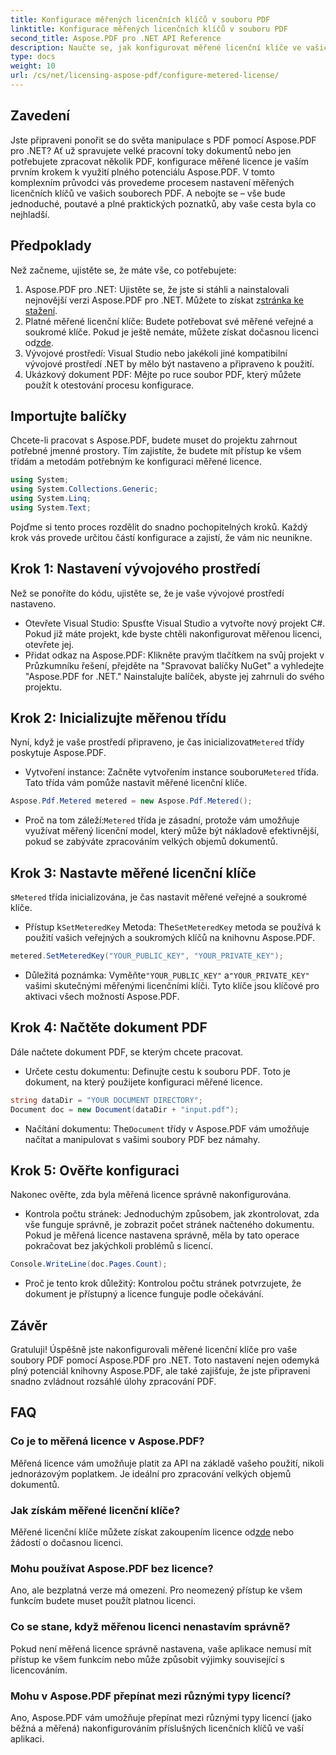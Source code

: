 ```yaml
---
title: Konfigurace měřených licenčních klíčů v souboru PDF
linktitle: Konfigurace měřených licenčních klíčů v souboru PDF
second_title: Aspose.PDF pro .NET API Reference
description: Naučte se, jak konfigurovat měřené licenční klíče ve vašich souborech PDF pomocí Aspose.PDF for .NET, pomocí tohoto komplexního průvodce krok za krokem.
type: docs
weight: 10
url: /cs/net/licensing-aspose-pdf/configure-metered-license/
---
```

## Zavedení

Jste připraveni ponořit se do světa manipulace s PDF pomocí Aspose.PDF pro .NET? Ať už spravujete velké pracovní toky dokumentů nebo jen potřebujete zpracovat několik PDF, konfigurace měřené licence je vaším prvním krokem k využití plného potenciálu Aspose.PDF. V tomto komplexním průvodci vás provedeme procesem nastavení měřených licenčních klíčů ve vašich souborech PDF. A nebojte se – vše bude jednoduché, poutavé a plné praktických poznatků, aby vaše cesta byla co nejhladší.

## Předpoklady

Než začneme, ujistěte se, že máte vše, co potřebujete:

1.  Aspose.PDF pro .NET: Ujistěte se, že jste si stáhli a nainstalovali nejnovější verzi Aspose.PDF pro .NET. Můžete to získat z[stránka ke stažení](https://releases.aspose.com/pdf/net/).
2.  Platné měřené licenční klíče: Budete potřebovat své měřené veřejné a soukromé klíče. Pokud je ještě nemáte, můžete získat dočasnou licenci od[zde](https://purchase.aspose.com/temporary-license/).
3. Vývojové prostředí: Visual Studio nebo jakékoli jiné kompatibilní vývojové prostředí .NET by mělo být nastaveno a připraveno k použití.
4. Ukázkový dokument PDF: Mějte po ruce soubor PDF, který můžete použít k otestování procesu konfigurace.

## Importujte balíčky

Chcete-li pracovat s Aspose.PDF, budete muset do projektu zahrnout potřebné jmenné prostory. Tím zajistíte, že budete mít přístup ke všem třídám a metodám potřebným ke konfiguraci měřené licence.

```csharp
using System;
using System.Collections.Generic;
using System.Linq;
using System.Text;
```

Pojďme si tento proces rozdělit do snadno pochopitelných kroků. Každý krok vás provede určitou částí konfigurace a zajistí, že vám nic neunikne.

## Krok 1: Nastavení vývojového prostředí

Než se ponoříte do kódu, ujistěte se, že je vaše vývojové prostředí nastaveno.

- Otevřete Visual Studio: Spusťte Visual Studio a vytvořte nový projekt C#. Pokud již máte projekt, kde byste chtěli nakonfigurovat měřenou licenci, otevřete jej.
- Přidat odkaz na Aspose.PDF: Klikněte pravým tlačítkem na svůj projekt v Průzkumníku řešení, přejděte na "Spravovat balíčky NuGet" a vyhledejte "Aspose.PDF for .NET." Nainstalujte balíček, abyste jej zahrnuli do svého projektu.

## Krok 2: Inicializujte měřenou třídu

 Nyní, když je vaše prostředí připraveno, je čas inicializovat`Metered` třídy poskytuje Aspose.PDF.

-  Vytvoření instance: Začněte vytvořením instance souboru`Metered` třída. Tato třída vám pomůže nastavit měřené licenční klíče.

```csharp
Aspose.Pdf.Metered metered = new Aspose.Pdf.Metered();
```

-  Proč na tom záleží:`Metered` třída je zásadní, protože vám umožňuje využívat měřený licenční model, který může být nákladově efektivnější, pokud se zabýváte zpracováním velkých objemů dokumentů.

## Krok 3: Nastavte měřené licenční klíče

 s`Metered` třída inicializována, je čas nastavit měřené veřejné a soukromé klíče.

-  Přístup k`SetMeteredKey` Metoda: The`SetMeteredKey` metoda se používá k použití vašich veřejných a soukromých klíčů na knihovnu Aspose.PDF.

```csharp
metered.SetMeteredKey("YOUR_PUBLIC_KEY", "YOUR_PRIVATE_KEY");
```

-  Důležitá poznámka: Vyměňte`"YOUR_PUBLIC_KEY"` a`"YOUR_PRIVATE_KEY"` vašimi skutečnými měřenými licenčními klíči. Tyto klíče jsou klíčové pro aktivaci všech možností Aspose.PDF.

## Krok 4: Načtěte dokument PDF

Dále načtete dokument PDF, se kterým chcete pracovat.

- Určete cestu dokumentu: Definujte cestu k souboru PDF. Toto je dokument, na který použijete konfiguraci měřené licence.

```csharp
string dataDir = "YOUR DOCUMENT DIRECTORY";
Document doc = new Document(dataDir + "input.pdf");
```

-  Načítání dokumentu: The`Document` třídy v Aspose.PDF vám umožňuje načítat a manipulovat s vašimi soubory PDF bez námahy.

## Krok 5: Ověřte konfiguraci

Nakonec ověřte, zda byla měřená licence správně nakonfigurována.

- Kontrola počtu stránek: Jednoduchým způsobem, jak zkontrolovat, zda vše funguje správně, je zobrazit počet stránek načteného dokumentu. Pokud je měřená licence nastavena správně, měla by tato operace pokračovat bez jakýchkoli problémů s licencí.

```csharp
Console.WriteLine(doc.Pages.Count);
```

- Proč je tento krok důležitý: Kontrolou počtu stránek potvrzujete, že dokument je přístupný a licence funguje podle očekávání.

## Závěr

Gratuluji! Úspěšně jste nakonfigurovali měřené licenční klíče pro vaše soubory PDF pomocí Aspose.PDF pro .NET. Toto nastavení nejen odemyká plný potenciál knihovny Aspose.PDF, ale také zajišťuje, že jste připraveni snadno zvládnout rozsáhlé úlohy zpracování PDF.

## FAQ

### Co je to měřená licence v Aspose.PDF?  
Měřená licence vám umožňuje platit za API na základě vašeho použití, nikoli jednorázovým poplatkem. Je ideální pro zpracování velkých objemů dokumentů.

### Jak získám měřené licenční klíče?  
 Měřené licenční klíče můžete získat zakoupením licence od[zde](https://purchase.aspose.com/buy) nebo žádostí o dočasnou licenci.

### Mohu používat Aspose.PDF bez licence?  
Ano, ale bezplatná verze má omezení. Pro neomezený přístup ke všem funkcím budete muset použít platnou licenci.

### Co se stane, když měřenou licenci nenastavím správně?  
Pokud není měřená licence správně nastavena, vaše aplikace nemusí mít přístup ke všem funkcím nebo může způsobit výjimky související s licencováním.

### Mohu v Aspose.PDF přepínat mezi různými typy licencí?  
Ano, Aspose.PDF vám umožňuje přepínat mezi různými typy licencí (jako běžná a měřená) nakonfigurováním příslušných licenčních klíčů ve vaší aplikaci.
